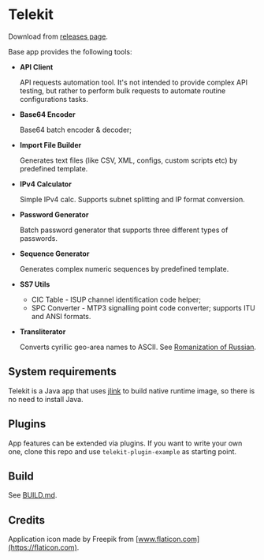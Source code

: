 # Telekit

Download from [releases page](https://github.com/mkpaz/telekit/releases).

Base app provides the following tools:

- **API Client**

  API requests automation tool. It's not intended to provide complex API testing, but rather to perform bulk requests to
  automate routine configurations tasks.

- **Base64 Encoder**

  Base64 batch encoder & decoder;

- **Import File Builder**

  Generates text files (like CSV, XML, configs, custom scripts etc) by predefined template.

- **IPv4 Calculator**

  Simple IPv4 calc. Supports subnet splitting and IP format conversion.

- **Password Generator**

  Batch password generator that supports three different types of passwords.

- **Sequence Generator**

  Generates complex numeric sequences by predefined template.

- **SS7 Utils**
    * CIC Table - ISUP channel identification code helper;
    * SPC Converter - MTP3 signalling point code converter; supports ITU and ANSI formats.

- **Transliterator**

  Converts cyrillic geo-area names to ASCII.
  See [Romanization of Russian](https://en.wikipedia.org/wiki/Wikipedia:Romanization_of_Russian).

## System requirements

Telekit is a Java app that uses [jlink](https://docs.oracle.com/javase/9/tools/jlink.htm) to build native runtime
image, so there is no need to install Java.

## Plugins

App features can be extended via plugins. If you want to write your own one, clone this repo and use
`telekit-plugin-example` as starting point.

## Build

See [BUILD.md](BUILD.md).

## Credits

Application icon made by Freepik from [www.flaticon.com](https://flaticon.com).
